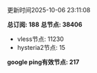 更新时间2025-10-06 23:11:08

**总订阅: 188**
**总节点: 38406**
- vless节点: 11230
- hysteria2节点: 15

**google ping有效节点: 217**
